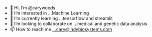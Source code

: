 - 👋 Hi, I’m @carywoods
- 👀 I’m interested in ...Machine Learning
- 🌱 I’m currently learning ...tensorflow and streamlit
- 💞️ I’m looking to collaborate on ...medical and genetic data analysis
- 📫 How to reach me ...cary@indybiosystems.com

<!---
carywoods/carywoods is a ✨ special ✨ repository because its `README.md` (this file) appears on your GitHub profile.
You can click the Preview link to take a look at your changes.
--->
